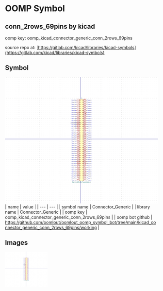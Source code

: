 # OOMP Symbol  
## conn_2rows_69pins  by kicad  
  
oomp key: oomp_kicad_connector_generic_conn_2rows_69pins  
  
source repo at: [https://gitlab.com/kicad/libraries/kicad-symbols](https://gitlab.com/kicad/libraries/kicad-symbols)  
## Symbol  
  
[![working.png](working_600.png)](working.png)  
| name | value | 
| --- | --- | 
| symbol name | Connector_Generic | 
| library name | Connector_Generic | 
| oomp key | oomp_kicad_connector_generic_conn_2rows_69pins | 
| oomp bot github | https://github.com/oomlout/oomlout_oomp_symbol_bot/tree/main/kicad_connector_generic_conn_2rows_69pins/working | 
## Images  
  
[![working.png](working_140.png)](working.png)  
